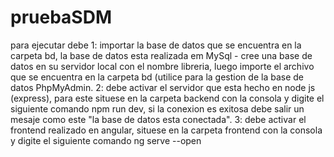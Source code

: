 # pruebaSDM
para ejecutar debe
1: importar la base de datos que se encuentra en la carpeta bd, la base de datos esta realizada em MySql - cree una base de datos en su servidor local con el nombre libreria, luego 
   importe el archivo que se encuentra en la carpeta bd (utilice para la gestion de la base de datos PhpMyAdmin.
2: debe activar el servidor que esta hecho en node js (express), para este situese en la carpeta backend con la consola y digite el siguiente comando npm run dev, 
   si la conexion es exitosa debe salir un mesaje como este "la base de datos esta conectada".
3: debe activar el frontend realizado en angular, situese en la carpeta frontend con la consola y digite el siguiente comando ng serve --open
